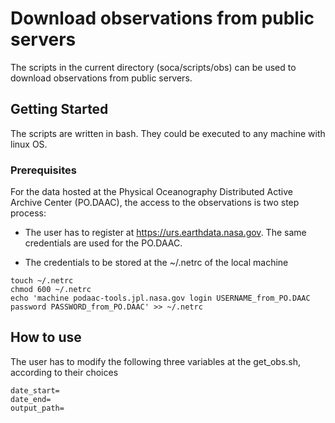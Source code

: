 # Download observations from public servers
The scripts in the current directory (soca/scripts/obs) can be used to download observations from public servers.

## Getting Started
The scripts are written in bash. They could be executed to any machine with linux OS.

### Prerequisites
For the data hosted at the Physical Oceanography Distributed Active Archive Center (PO.DAAC), the access to the observations is two step process:

* The user has to register at https://urs.earthdata.nasa.gov. The same credentials are used for the PO.DAAC.

* The credentials to be stored at the ~/.netrc of the local machine

```
touch ~/.netrc
chmod 600 ~/.netrc
echo 'machine podaac-tools.jpl.nasa.gov login USERNAME_from_PO.DAAC password PASSWORD_from_PO.DAAC' >> ~/.netrc

```

## How to use
The user has to modify the following three variables at the get_obs.sh, according to their choices


```
date_start= 
date_end=
output_path=

```

